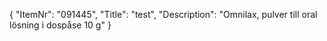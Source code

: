 {
  "ItemNr": "091445",
  "Title": "test",
  "Description": "Omnilax, pulver till oral lösning i dospåse 10 g"
}